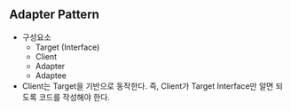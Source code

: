 ## Adapter Pattern

* 구성요소
  * Target (Interface)
  * Client
  * Adapter 
  * Adaptee
* Client는 Target을 기반으로 동작한다. 즉, Client가 Target Interface만 알면 되도록 코드를 작성해야 한다.
